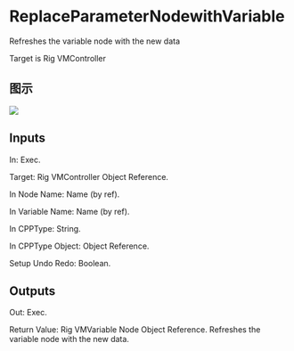 # ReplaceParameterNodewithVariable

Refreshes the variable node with the new data

Target is Rig VMController

## 图示

![]($-20221218-20432246.png)

## Inputs

In: Exec.

Target: Rig VMController Object Reference.

In Node Name: Name (by ref).

In Variable Name: Name (by ref).

In CPPType: String.

In CPPType Object: Object Reference.

Setup Undo Redo: Boolean.  

## Outputs

Out: Exec.

Return Value: Rig VMVariable Node Object Reference. Refreshes the variable node with the new data.

